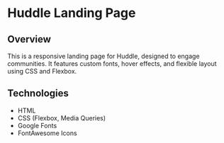 # Huddle Landing Page

## Overview
This is a responsive landing page for Huddle, designed to engage communities. It features custom fonts, hover effects, and flexible layout using CSS and Flexbox.

## Technologies
- HTML
- CSS (Flexbox, Media Queries)
- Google Fonts
- FontAwesome Icons